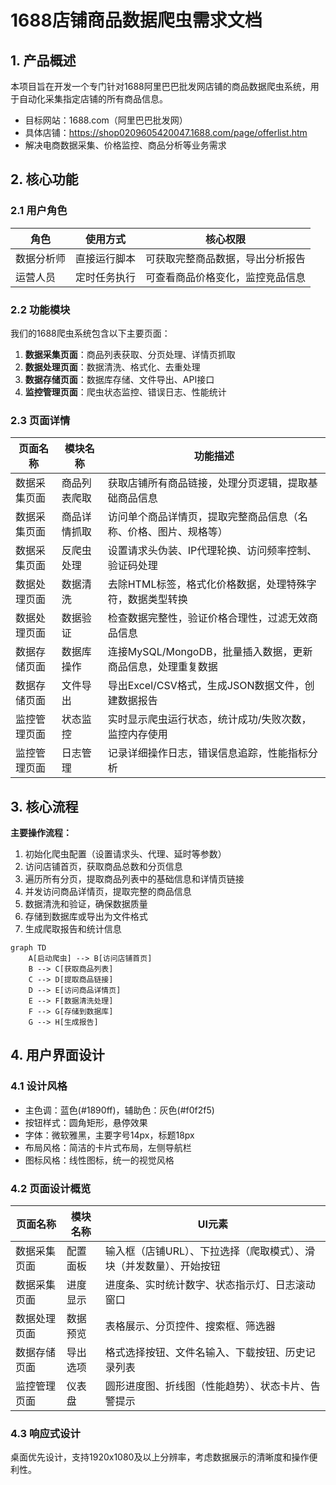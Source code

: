 # 1688店铺商品数据爬虫需求文档

## 1. 产品概述

本项目旨在开发一个专门针对1688阿里巴巴批发网店铺的商品数据爬虫系统，用于自动化采集指定店铺的所有商品信息。
- 目标网站：1688.com（阿里巴巴批发网）
- 具体店铺：https://shop0209605420047.1688.com/page/offerlist.htm
- 解决电商数据采集、价格监控、商品分析等业务需求

## 2. 核心功能

### 2.1 用户角色

| 角色 | 使用方式 | 核心权限 |
|------|----------|----------|
| 数据分析师 | 直接运行脚本 | 可获取完整商品数据，导出分析报告 |
| 运营人员 | 定时任务执行 | 可查看商品价格变化，监控竞品信息 |

### 2.2 功能模块

我们的1688爬虫系统包含以下主要页面：
1. **数据采集页面**：商品列表获取、分页处理、详情页抓取
2. **数据处理页面**：数据清洗、格式化、去重处理
3. **数据存储页面**：数据库存储、文件导出、API接口
4. **监控管理页面**：爬虫状态监控、错误日志、性能统计

### 2.3 页面详情

| 页面名称 | 模块名称 | 功能描述 |
|----------|----------|----------|
| 数据采集页面 | 商品列表爬取 | 获取店铺所有商品链接，处理分页逻辑，提取基础商品信息 |
| 数据采集页面 | 商品详情抓取 | 访问单个商品详情页，提取完整商品信息（名称、价格、图片、规格等） |
| 数据采集页面 | 反爬虫处理 | 设置请求头伪装、IP代理轮换、访问频率控制、验证码处理 |
| 数据处理页面 | 数据清洗 | 去除HTML标签，格式化价格数据，处理特殊字符，数据类型转换 |
| 数据处理页面 | 数据验证 | 检查数据完整性，验证价格合理性，过滤无效商品信息 |
| 数据存储页面 | 数据库操作 | 连接MySQL/MongoDB，批量插入数据，更新商品信息，处理重复数据 |
| 数据存储页面 | 文件导出 | 导出Excel/CSV格式，生成JSON数据文件，创建数据报告 |
| 监控管理页面 | 状态监控 | 实时显示爬虫运行状态，统计成功/失败次数，监控内存使用 |
| 监控管理页面 | 日志管理 | 记录详细操作日志，错误信息追踪，性能指标分析 |

## 3. 核心流程

**主要操作流程：**
1. 初始化爬虫配置（设置请求头、代理、延时等参数）
2. 访问店铺首页，获取商品总数和分页信息
3. 遍历所有分页，提取商品列表中的基础信息和详情页链接
4. 并发访问商品详情页，提取完整的商品信息
5. 数据清洗和验证，确保数据质量
6. 存储到数据库或导出为文件格式
7. 生成爬取报告和统计信息

```mermaid
graph TD
    A[启动爬虫] --> B[访问店铺首页]
    B --> C[获取商品列表]
    C --> D[提取商品链接]
    D --> E[访问商品详情页]
    E --> F[数据清洗处理]
    F --> G[存储到数据库]
    G --> H[生成报告]
```

## 4. 用户界面设计

### 4.1 设计风格
- 主色调：蓝色(#1890ff)，辅助色：灰色(#f0f2f5)
- 按钮样式：圆角矩形，悬停效果
- 字体：微软雅黑，主要字号14px，标题18px
- 布局风格：简洁的卡片式布局，左侧导航栏
- 图标风格：线性图标，统一的视觉风格

### 4.2 页面设计概览

| 页面名称 | 模块名称 | UI元素 |
|----------|----------|--------|
| 数据采集页面 | 配置面板 | 输入框（店铺URL）、下拉选择（爬取模式）、滑块（并发数量）、开始按钮 |
| 数据采集页面 | 进度显示 | 进度条、实时统计数字、状态指示灯、日志滚动窗口 |
| 数据处理页面 | 数据预览 | 表格展示、分页控件、搜索框、筛选器 |
| 数据存储页面 | 导出选项 | 格式选择按钮、文件名输入、下载按钮、历史记录列表 |
| 监控管理页面 | 仪表盘 | 圆形进度图、折线图（性能趋势）、状态卡片、告警提示 |

### 4.3 响应式设计
桌面优先设计，支持1920x1080及以上分辨率，考虑数据展示的清晰度和操作便利性。